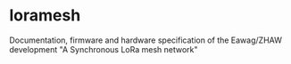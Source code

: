 # loramesh
Documentation, firmware and hardware specification of the Eawag/ZHAW development "A Synchronous LoRa mesh network"
